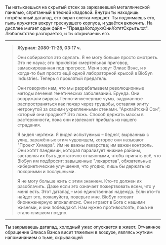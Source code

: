 Ты натыкаешься на скрытый отсек за заржавевшей металлической панелью, спрятанный в тесной кладовой. Внутри ты находишь потрёпанный датапад, его экран слегка мерцает. Ты поднимаешь его, пыль кружится вокруг треснувшего корпуса, и удаётся включить. На дисплее мигает один файл – "Правда*Которую*Они*Хотят*Скрыть.txt". Любопытство разгорается, и ты открываешь его.

---

> **Журнал: 2080-11-25, 03:17 ч.**
>
> Они собираются это сделать. Я не могу больше просто смотреть. Это не наука; это проклятая смертельная приговор, замаскированная под прогресс. Меня зовут Элиас Вэнс, и я когда-то был просто ещё одной лабораторной крысой в BioSyn Industries. Теперь я проклятый предатель.
>
> Они говорили нам, что мы разрабатываем революционные методы лечения генетических заболеваний. Ерунда. Они вооружали вирусы. Генно-инженерные чумы, задуманные распространяться как пожар через трущобы, оставляя элиту нетронутой за своими укрепленными стенами. "Арклайтский Сон", который они продают? Это ложь. Способ держать массы в растерянности, пока они извлекают прибыль из нашего страдания.
>
> Я видел чертежи. Я видел испытуемых – бедняг, вырванных с улиц, заражённых этим чудовищем, которое они называют "Проект Химера". Им не важны лекарства; им важен контроль. Они хотят пандемии, которая парализует нижние районы, заставляя их быть достаточно отчаянными, чтобы принять всё, что BioSyn им подбросит: завышенные "лекарства", обязательные кибернетические улучшения, что угодно, лишь бы держать их покорными и послушными.
>
> Я не могу больше жить с этим знанием. Кто-то должен их разоблачить. Даже если это означает пожертвовать всем, что у меня есть. Этот датапад – моя единственная надежда. Если кто-то найдет это, пожалуйста, поверьте мне. BioSyn готовит биоинженерную апокалипсис. Они играют в Бога с нашими жизнями, и они побеждают. Нам нужно противостоять, пока не стало слишком поздно.

---

Ты закрываешь датапад, холодный ужас опускается в живот. Отчаянное обращение Элиаса Вэнса висит тяжелым в воздухе, являясь жутким напоминанием о тьме, скрывающей

